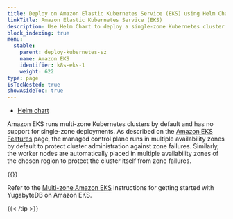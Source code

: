 ```yaml
---
title: Deploy on Amazon Elastic Kubernetes Service (EKS) using Helm Chart
linkTitle: Amazon Elastic Kubernetes Service (EKS)
description: Use Helm Chart to deploy a single-zone Kubernetes cluster on Amazon Elastic Kubernetes Service (EKS).
block_indexing: true
menu:
  stable:
    parent: deploy-kubernetes-sz
    name: Amazon EKS
    identifier: k8s-eks-1
    weight: 622
type: page
isTocNested: true
showAsideToc: true
---
```



<ul class="nav nav-tabs-alt nav-tabs-yb">
  <li >
    <a href="/stable/deploy/kubernetes/single-zone/eks/helm-chart" class="nav-link active">
      <i class="fas fa-cubes" aria-hidden="true"></i>
      Helm chart
    </a>
  </li>
</ul>

Amazon EKS runs multi-zone Kubernetes clusters by default and has no support for single-zone deployments. As described on the [Amazon EKS Features](https://aws.amazon.com/eks/features/) page, the managed control plane runs in multiple availability zones by default to protect cluster administration against zone failures. Similarly, the worker nodes are automatically placed in multiple availability zones of the chosen region to protect the cluster itself from zone failures.


{{<tip title="Next step" >}}

Refer to the [Multi-zone Amazon EKS](../../../multi-zone/eks/helm-chart/) instructions for getting started with YugabyteDB on Amazon EKS.

{{< /tip >}}



